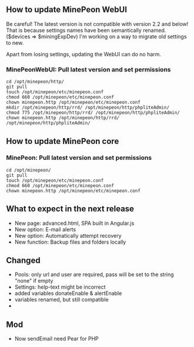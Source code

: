 ## How to update MinePeon WebUI

Be careful! The latest version is not compatible with version 2.2 and below! That is because settings names have been semantically renamed. ($devices => $miningExpDev) I'm working on a way to migrate old settings to new.

Apart from losing settings, updating the WebUI can do no harm.

### MinePeonWebUI: Pull latest version and set permissions

```Shell
cd /opt/minepeon/http/
git pull
touch /opt/minepeon/etc/minepeon.conf
chmod 660 /opt/minepeon/etc/minepeon.conf
chown minepeon.http /opt/minepeon/etc/minepeon.conf
mkdir /opt/minepeon/http/rrd/ /opt/minepeon/http/phpliteAdmin/
chmod 775 /opt/minepeon/http/rrd/ /opt/minepeon/http/phpliteAdmin/
chown minepeon.http /opt/minepeon/http/rrd/ /opt/minepeon/http/phpliteAdmin/
```

## How to update MinePeon core

### MinePeon: Pull latest version and set permissions

```Shell
cd /opt/minepeon/
git pull
touch /opt/minepeon/etc/minepeon.conf
chmod 660 /opt/minepeon/etc/minepeon.conf
chown minepeon.http /opt/minepeon/etc/minepeon.conf
```

## What to expect in the next release

* New page: advanced.html, SPA built in Angular.js
* New option: E-mail alerts
* New option: Automatically attempt recovery
* New function: Backup files and folders locally

## Changed

* Pools: only url and user are required, pass will be set to the string "none" if empty
* Settings: help-text might be incorrect
* added variables donateEnable & alertEnable 
* variables renamed, but still compatible
* 

## Mod

* Now sendEmail need Pear for PHP
